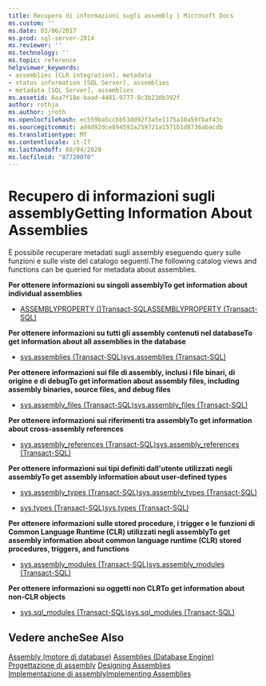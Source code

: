 ```yaml
---
title: Recupero di informazioni sugli assembly | Microsoft Docs
ms.custom: ''
ms.date: 03/06/2017
ms.prod: sql-server-2014
ms.reviewer: ''
ms.technology: ''
ms.topic: reference
helpviewer_keywords:
- assemblies [CLR integration], metadata
- status information [SQL Server], assemblies
- metadata [SQL Server], assemblies
ms.assetid: 6aa7f18e-baad-4481-9777-8c3b230b392f
author: rothja
ms.author: jroth
ms.openlocfilehash: ec559ba5ccbb53dd92f3a5e1175a10a59fbaf43c
ms.sourcegitcommit: ad4d92dce894592a259721a1571b1d8736abacdb
ms.translationtype: MT
ms.contentlocale: it-IT
ms.lasthandoff: 08/04/2020
ms.locfileid: "87720070"
---
```

# <a name="getting-information-about-assemblies"></a><span data-ttu-id="64181-102">Recupero di informazioni sugli assembly</span><span class="sxs-lookup"><span data-stu-id="64181-102">Getting Information About Assemblies</span></span>
  <span data-ttu-id="64181-103">È possibile recuperare metadati sugli assembly eseguendo query sulle funzioni e sulle viste del catalogo seguenti.</span><span class="sxs-lookup"><span data-stu-id="64181-103">The following catalog views and functions can be queried for metadata about assemblies.</span></span>  
  
 <span data-ttu-id="64181-104">**Per ottenere informazioni su singoli assembly**</span><span class="sxs-lookup"><span data-stu-id="64181-104">**To get information about individual assemblies**</span></span>  
  
-   [<span data-ttu-id="64181-105">ASSEMBLYPROPERTY &#40;&#41;Transact-SQL</span><span class="sxs-lookup"><span data-stu-id="64181-105">ASSEMBLYPROPERTY &#40;Transact-SQL&#41;</span></span>](/sql/t-sql/functions/assemblyproperty-transact-sql)  
  
 <span data-ttu-id="64181-106">**Per ottenere informazioni su tutti gli assembly contenuti nel database**</span><span class="sxs-lookup"><span data-stu-id="64181-106">**To get information about all assemblies in the database**</span></span>  
  
-   [<span data-ttu-id="64181-107">sys.assemblies &#40;Transact-SQL&#41;</span><span class="sxs-lookup"><span data-stu-id="64181-107">sys.assemblies &#40;Transact-SQL&#41;</span></span>](/sql/relational-databases/system-catalog-views/sys-assemblies-transact-sql)  
  
 <span data-ttu-id="64181-108">**Per ottenere informazioni sui file di assembly, inclusi i file binari, di origine e di debug**</span><span class="sxs-lookup"><span data-stu-id="64181-108">**To get information about assembly files, including assembly binaries, source files, and debug files**</span></span>  
  
-   [<span data-ttu-id="64181-109">sys.assembly_files &#40;Transact-SQL&#41;</span><span class="sxs-lookup"><span data-stu-id="64181-109">sys.assembly_files &#40;Transact-SQL&#41;</span></span>](/sql/relational-databases/system-catalog-views/sys-assembly-files-transact-sql)  
  
 <span data-ttu-id="64181-110">**Per ottenere informazioni sui riferimenti tra assembly**</span><span class="sxs-lookup"><span data-stu-id="64181-110">**To get information about cross-assembly references**</span></span>  
  
-   [<span data-ttu-id="64181-111">sys.assembly_references &#40;Transact-SQL&#41;</span><span class="sxs-lookup"><span data-stu-id="64181-111">sys.assembly_references &#40;Transact-SQL&#41;</span></span>](/sql/relational-databases/system-catalog-views/sys-assembly-references-transact-sql)  
  
 <span data-ttu-id="64181-112">**Per ottenere informazioni sui tipi definiti dall'utente utilizzati negli assembly**</span><span class="sxs-lookup"><span data-stu-id="64181-112">**To get assembly information about user-defined types**</span></span>  
  
-   [<span data-ttu-id="64181-113">sys.assembly_types &#40;Transact-SQL&#41;</span><span class="sxs-lookup"><span data-stu-id="64181-113">sys.assembly_types &#40;Transact-SQL&#41;</span></span>](/sql/relational-databases/system-catalog-views/sys-assembly-types-transact-sql)  
  
-   [<span data-ttu-id="64181-114">sys.types &#40;Transact-SQL&#41;</span><span class="sxs-lookup"><span data-stu-id="64181-114">sys.types &#40;Transact-SQL&#41;</span></span>](/sql/relational-databases/system-catalog-views/sys-types-transact-sql)  
  
 <span data-ttu-id="64181-115">**Per ottenere informazioni sulle stored procedure, i trigger e le funzioni di Common Language Runtime (CLR) utilizzati negli assembly**</span><span class="sxs-lookup"><span data-stu-id="64181-115">**To get assembly information about common language runtime (CLR) stored procedures, triggers, and functions**</span></span>  
  
-   [<span data-ttu-id="64181-116">sys.assembly_modules &#40;Transact-SQL&#41;</span><span class="sxs-lookup"><span data-stu-id="64181-116">sys.assembly_modules &#40;Transact-SQL&#41;</span></span>](/sql/relational-databases/system-catalog-views/sys-assembly-modules-transact-sql)  
  
 <span data-ttu-id="64181-117">**Per ottenere informazioni su oggetti non CLR**</span><span class="sxs-lookup"><span data-stu-id="64181-117">**To get information about non-CLR objects**</span></span>  
  
-   [<span data-ttu-id="64181-118">sys.sql_modules &#40;Transact-SQL&#41;</span><span class="sxs-lookup"><span data-stu-id="64181-118">sys.sql_modules &#40;Transact-SQL&#41;</span></span>](/sql/relational-databases/system-catalog-views/sys-sql-modules-transact-sql)  
  
## <a name="see-also"></a><span data-ttu-id="64181-119">Vedere anche</span><span class="sxs-lookup"><span data-stu-id="64181-119">See Also</span></span>  
 <span data-ttu-id="64181-120">[Assembly &#40;motore di database&#41;](../../relational-databases/clr-integration/assemblies-database-engine.md) </span><span class="sxs-lookup"><span data-stu-id="64181-120">[Assemblies &#40;Database Engine&#41;](../../relational-databases/clr-integration/assemblies-database-engine.md) </span></span>  
 <span data-ttu-id="64181-121">[Progettazione di assembly](../../relational-databases/clr-integration/assemblies-designing.md) </span><span class="sxs-lookup"><span data-stu-id="64181-121">[Designing Assemblies](../../relational-databases/clr-integration/assemblies-designing.md) </span></span>  
 [<span data-ttu-id="64181-122">Implementazione di assembly</span><span class="sxs-lookup"><span data-stu-id="64181-122">Implementing Assemblies</span></span>](assemblies-implementing.md)  
  
  
